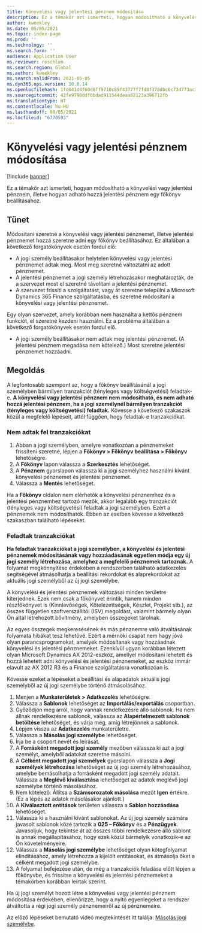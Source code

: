 ```yaml
---
title: Könyvelési vagy jelentési pénznem módosítása
description: Ez a témakör azt ismerteti, hogyan módosítható a könyvelési vagy jelentési pénznem, illetve hogyan adható hozzá jelentési pénznem egy főkönyv beállításához.
author: kweekley
ms.date: 05/05/2021
ms.topic: index-page
ms.prod: ''
ms.technology: ''
ms.search.form: ''
audience: Application User
ms.reviewer: roschlom
ms.search.region: Global
ms.author: kweekley
ms.search.validFrom: 2021-05-05
ms.dyn365.ops.version: 10.0.14
ms.openlocfilehash: 1fd641d4f60d8ff9710c89f43777f7fd8f378dbc6c73d773ac103f9d9f68e60e
ms.sourcegitcommit: 42fe9790ddf0bdad911544deaa82123a396712fb
ms.translationtype: HT
ms.contentlocale: hu-HU
ms.lasthandoff: 08/05/2021
ms.locfileid: "6770593"
---
```

# <a name="change-the-accounting-or-reporting-currency"></a>Könyvelési vagy jelentési pénznem módosítása

[!include [banner](../includes/banner.md)]

Ez a témakör azt ismerteti, hogyan módosítható a könyvelési vagy jelentési pénznem, illetve hogyan adható hozzá jelentési pénznem egy főkönyv beállításához.

## <a name="symptom"></a>Tünet

Módosítani szeretné a könyvelési vagy jelentési pénznemet, illetve jelentési pénznemet hozzá szeretne adni egy főkönyv beállításához. Ez általában a következő forgatókönyvek esetén fordul elő:

- A jogi személy beállításakor helytelen könyvelési vagy jelentési pénznemet adtak meg. Most meg szeretné változtatni az adott pénznemet.
- A jelentési pénznemet a jogi személy létrehozásakor meghatározták, de a szervezet most el szeretné távolítani a jelentési pénznemet.
- A szervezet frissíti a szolgáltatást, vagy át szeretne települni a Microsoft Dynamics 365 Finance szolgáltatásba, és szeretné módosítani a könyvelési vagy jelentési pénznemet.

Egy olyan szervezet, amely korábban nem használta a kettős pénznem funkciót, el szeretné kezdeni használni. Ez a probléma általában a következő forgatókönyvek esetén fordul elő.

- A jogi személy beállításakor nem adtak meg jelentési pénznemet. (A jelentési pénznem megadása nem kötelező.) Most szeretne jelentési pénznemet hozzáadni.

## <a name="resolution"></a>Megoldás

A legfontosabb szempont az, hogy a főkönyv beállításánál a jogi személyben bármilyen tranzakciót (tényleges vagy költségvetési) feladtak-e. **A könyvelési vagy jelentési pénznem nem módosítható, és nem adható hozzá jelentési pénznem, ha a jogi személynél bármilyen tranzakciót (tényleges vagy költségvetési) feladtak.** Kövesse a következő szakaszok közül a megfelelő lépéseit, attól függően, hogy feladtak-e tranzakciókat.

### <a name="no-transactions-have-been-posted"></a>Nem adtak fel tranzakciókat

1. Abban a jogi személyben, amelyre vonatkozóan a pénznemeket frissíteni szeretné, lépjen a **Főkönyv \> Főkönyv beállítása \> Főkönyv** lehetőségre.
2. A **Főkönyv** lapon válassza a **Szerkesztés** lehetőséget.
3. A **Pénznem** gyorslapon válassza ki a jogi személyhez használni kívánt könyvelési pénznemet és jelentési pénznemet.
4. Válassza a **Mentés** lehetőséget.

Ha a **Főkönyv** oldalon nem elérhetők a könyvelési pénznemhez és a jelentési pénznemhez tartozó mezők, akkor legalább egy tranzakciót (tényleges vagy költségvetési) feladtak a jogi személyben. Ezért a pénznemek nem módosíthatók. Ebben az esetben kövesse a következő szakaszban található lépéseket.

### <a name="transactions-have-been-posted"></a>Feladtak tranzakciókat

**Ha feladtak tranzakciókat a jogi személyben, a könyvelési és jelentési pénznemek módosításának vagy hozzáadásának egyetlen módja egy új jogi személy létrehozása, amelyhez a megfelelő pénznemek tartoznak.** A folyamat megkönnyítése érdekében a rendszerben található adatkezelés segítségével átmásolhatja a beállítási rekordokat és alaprekordokat az aktuális jogi személyből az új jogi személybe.

A könyvelési és jelentési pénznemek változásai minden területre kiterjednek. Ezek nem csak a főkönyvet érintik, hanem minden részfőkönyvet is (Kinnlevőségek, Kötelezettségek, Készlet, Projekt stb.), az összes független szoftverszállítói (ISV) megoldást, valamint bármely olyan Ön által létrehozott bővítmény, amelyben összegeket tárolnak.

Az egyes összegek megkeresésének és más pénznemre való átváltásának folyamata hibákat tesz lehetővé. Ezért a mérnöki csapat nem hagy jóvá olyan parancsprogramokat, amelyek módosítanak vagy hozzáadnak könyvelési és jelentési pénznemeket. Ezenkívül ugyan korábban létezett olyan Microsoft Dynamics AX 2012-eszköz, amellyel módosítani lehetett és hozzá lehetett adni könyvelési és jelentési pénznemeket, az eszköz immár elavult az AX 2012 R3 és a Finance szolgáltatásra vonatkozóan is.

Kövesse ezeket a lépéseket a beállítási és alapadatok aktuális jogi személyből az új jogi személybe történő átmásolásához.

1. Menjen a **Munkaterületek \> Adatkezelés** lehetőségre.
2. Válassza a **Sablonok** lehetőséget az **Importálás/exportálás** csoportban.
3. Győződjön meg arról, hogy vannak rendelkezésre álló sablonok. Ha nem állnak rendelkezésre sablonok, válassza az **Alapértelmezett sablonok betöltése** lehetőséget, és várja meg, amíg létrejönnek a sablonok.
4. Lépjen vissza az **Adatkezelés** munkaterületre.
5. Válassza a **Másolás jogi személybe** lehetőséget.
6. Írja be a csoport nevét és leírását.
7. A **Forrásként megadott jogi személy** mezőben válassza ki azt a jogi személyt, amelyből adatokat szeretne másolni.
8. A **Célként megadott jogi személyek** gyorslapon válassza a **Jogi személyek létrehozása** lehetőséget az új jogi személy létrehozásához, amelybe bemásolhatja a forrásként megadott jogi személy adatait. Válassza a **Meglévő kiválasztása** lehetőséget az adatok meglévő jogi személybe történő másolásához.
9. Nem kötelező: Állítsa a **Számsorozatok másolása** mezőt **Igen** értékre. (Ez a lépés az adatok másolásakor ajánlott.)
10. A **Kiválasztott entitások** területen válassza a **Sablon hozzáadása** lehetőséget.
11. Válassza ki a használni kívánt sablonokat. Az új jogi személy számára javasolt sablonok közé tartozik a **025 – Főkönyv** és a **Pénzügyek**. Javasoljuk, hogy tekintse át az összes többi rendelkezésre álló sablont is annak megállapításához, hogy ezek közül bármelyik vonatkozik-e az Ön követelményeire.
12. Válassza a **Másolás jogi személybe** lehetőséget olyan kötegfolyamat elindításához, amely létrehozza a kijelölt entitásokat, és átmásolja őket a célként megadott jogi személybe.
13. A folyamat befejezése után, de még a tranzakciók feladása előtt lépjen a főkönyvbe, és frissítse a könyvelési és jelentési pénznemeket a témakörben korábban leírtak szerint.

Ha új jogi személyt hozott létre a könyvelési vagy jelentési pénznem módosítása érdekében, ellenőrizze, hogy a nyitó egyenlegeket a rendszer átváltotta a régi jogi személy pénznemeiről az új pénznemeire.

Az előző lépéseket bemutató videó megtekintését itt találja: [Másolás jogi személybe](https://community.dynamics.com/365/b/techtalks/posts/copy-into-legal-entity-october-24-2017).
